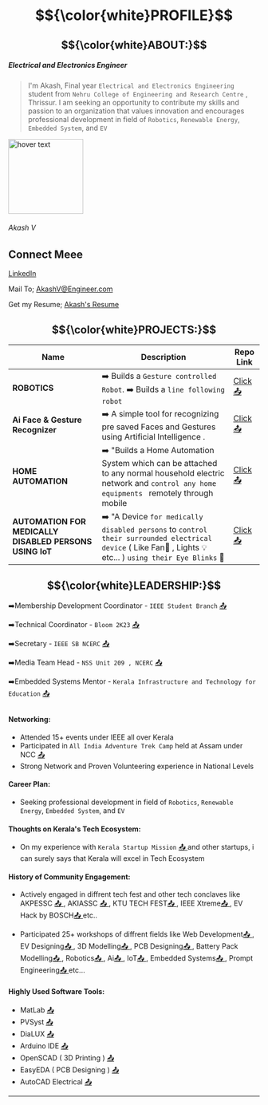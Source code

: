 # $${\color{white}PROFILE}$$ 


## $${\color{white}ABOUT‎:}$$ 

##### Electrical and Electronics Engineer

> I'm Akash, Final year `Electrical and Electronics Engineering` student from `Nehru College of Engineering and Research Centre` , Thrissur. I am 
seeking an opportunity to contribute my skills and passion to an organization
 that values innovation and encourages professional development in field of `Robotics`, `Renewable Energy`, `Embedded System`, and `EV`

<p align="left">
  <img src="https://github.com/AkashV2002/IEEE-LAUNCHPAD/assets/86285974/285d4da2-f4b0-4b75-bf4c-3652e12329d9" width="150" title="hover text">
</p>

###### Akash V

## Connect Meee

[LinkedIn ](https://www.linkedin.com/in/akashviswanath/)

Mail To; [AkashV@Engineer.com ](akashv@engineer.com)

Get my Resume; [Akash's Resume ](https://drive.google.com/file/d/1lypIdXwYZCjoApFaZfJ_hJCUKdXUbcwD/view?usp=sharing)



## $${\color{white}PROJECTS:}$$


| Name                | Description                                                               | Repo Link                                                      |
|---------------------|---------------------------------------------------------------------------|----------------------------------------------------------------|
| **ROBOTICS**       | ➡️ Builds a `Gesture controlled Robot`. ➡️ Builds a `line following robot`  | [Click📤](https://github.com/Abhi30000/Green-sphere-)     |
| **Ai Face & Gesture Recognizer**      | ➡️ A simple tool for recognizing pre saved Faces and Gestures using Artificial Intelligence .| [Click📤 ](https://bit.ly/Robotics-Workshop-Project)             |
| **HOME AUTOMATION**     | ➡️ "Builds a Home Automation System which can be attached to any normal household electric network and `control any home equipments ` remotely through mobile | [Click📤 ](https://bit.ly/Home-Automation-Project)
| **AUTOMATION FOR MEDICALLY DISABLED PERSONS USING IoT**     | ➡️ "A Device `for medically disabled persons` to `control their surrounded electrical device` ( Like Fan🪭 , Lights 💡 etc... ) `using their Eye Blinks` 👀 | [Click📤 ](https://www.linkedin.com/posts/akashviswanath_btechfinalyearproject-activity-7197988369270808576-tGQq?utm_source=share&utm_medium=member_desktop)

##
 
## $${\color{white}LEADERSHIP:}$$

➡️Membership Development Coordinator - `IEEE Student Branch`  [📤 ](https://www.linkedin.com/posts/ieee-student-branch-ncerc-702a60202_coming-together-is-the-beginning-keeping-activity-6896067563516784640-y66x?utm_source=share&utm_medium=member_desktop)

  
➡️Technical Coordinator - `Bloom 2K23`  [📤 ](https://www.linkedin.com/posts/akashviswanath_joyofvolunteering-technicalteam-activity-7138127595853774848-ZpZ1?utm_source=share&utm_medium=member_desktop)


➡️Secretary - `IEEE SB NCERC`  [📤 ](https://www.linkedin.com/posts/ieee-student-branch-ncerc-702a60202_the-strength-of-the-team-is-each-individual-activity-7045777771079356416-RgMR?utm_source=share&utm_medium=member_desktop)


➡️Media Team Head - `NSS Unit 209 , NCERC`  [📤 ](https://www.linkedin.com/posts/akashviswanath_joyofvolunteering-ieee-nss-activity-7186379024812707841-M9-3?utm_source=share&utm_medium=member_desktop)

➡️Embedded Systems Mentor - `Kerala Infrastructure and Technology for Education`  [📤 ](https://www.linkedin.com/posts/akashviswanath_arduino-embeddedsystems-kite-activity-7096028629356195840-uUCa?utm_source=share&utm_medium=member_desktop)

##


#### Networking:

- Attended 15+ events under IEEE all over Kerala
- Participated in `All India Adventure Trek Camp` held at Assam under NCC [📤 ](https://www.linkedin.com/posts/akashviswanath_ncc-trek-activity-7119613223875579904-xJqW?utm_source=share&utm_medium=member_desktop)
- Strong Network and Proven Volunteering experience in National Levels

#### Career Plan:

- Seeking professional development in field of `Robotics`, `Renewable Energy`, `Embedded System`, and `EV`

#### Thoughts on Kerala's Tech Ecosystem:

- On my experience with `Kerala Startup Mission` [📤 ](https://www.linkedin.com/posts/akashviswanath_ieee-enhance-activity-7099414002279030784-oXAz?utm_source=share&utm_medium=member_desktop) and other startups, i can surely says that Kerala will excel in Tech Ecosystem


#### History of Community Engagement:

-  Actively engaged in diffrent tech fest and other tech conclaves like AKPESSC [📤 ](https://www.linkedin.com/posts/akashviswanath_activity-7000846542454624256-4yup?utm_source=share&utm_medium=member_desktop), AKIASSC [📤 ](https://www.linkedin.com/posts/akashviswanath_ieee-industrialvisit-substation-activity-7050825308920315904-W-mt?utm_source=share&utm_medium=member_desktop), KTU TECH FEST[📤 ](https://www.linkedin.com/posts/akashviswanath_robotics-robotics-rov-activity-7164998360284815360-Fxow?utm_source=share&utm_medium=member_desktop), IEEE Xtreme[📤 ](https://www.linkedin.com/posts/akashviswanath_ieee-ieeextreme17-xtreme-activity-7141741006319669248-Mg2h?utm_source=share&utm_medium=member_desktop), EV Hack by BOSCH[📤 ](https://www.linkedin.com/posts/akashviswanath_electricvehicles-activity-7088894300352106496-FQIW?utm_source=share&utm_medium=member_desktop) etc..

  
-  Participated 25+ workshops of diffrent fields like Web Development[📤 ](https://www.linkedin.com/posts/akashviswanath_webdevelopment-activity-6837410583877361664-7KdW?utm_source=share&utm_medium=member_desktop), EV Designing[📤 ](https://www.linkedin.com/posts/akashviswanath_electricvehicles-activity-7091807382309113856-ezst?utm_source=share&utm_medium=member_desktop), 3D Modelling[📤 ](https://www.linkedin.com/posts/akashviswanath_3dprinting-openscad-somethingnew-activity-7188200105756241920-Byaw?utm_source=share&utm_medium=member_desktop), PCB Designing[📤 ](https://www.linkedin.com/posts/akashviswanath_pcbbbbbbbbbbb-activity-6888529525655912448-tHKn?utm_source=share&utm_medium=member_desktop), Battery Pack Modelling[📤 ](https://www.linkedin.com/posts/akashviswanath_lumen-ieee-activity-6954426991295037440-mg0g?utm_source=share&utm_medium=member_desktop), Robotics[📤 ](https://www.linkedin.com/posts/akashviswanath_robotics-activity-6888530739328098304-cLVw?utm_source=share&utm_medium=member_desktop), Ai[📤 ](https://www.linkedin.com/posts/akashviswanath_certificate-of-completion-activity-7086931768846553088-Z6fP?utm_source=share&utm_medium=member_desktop), IoT[📤 ](https://www.linkedin.com/posts/akashviswanath_iot-activity-6899352588886896640-Y3lC?utm_source=share&utm_medium=member_desktop), Embedded Systems[📤 ](https://www.linkedin.com/posts/akashviswanath_ieee-iot-embeddedsystems-activity-7145667219727790080-FEq4?utm_source=share&utm_medium=member_desktop), Prompt Engineering[📤 ](https://www.linkedin.com/posts/akashviswanath_promptengineering-chatgpt-coursera-activity-7097981844196884482-8SO-?utm_source=share&utm_medium=member_desktop) etc...


#### Highly Used Software Tools:

- MatLab [📤 ](https://www.linkedin.com/posts/akashviswanath_electricvehicles-activity-7091807382309113856-ezst?utm_source=share&utm_medium=member_desktop)
- PVSyst  [📤 ](https://www.linkedin.com/posts/akashviswanath_lumen-ieee-activity-6954426991295037440-mg0g?utm_source=share&utm_medium=member_desktop)
- DiaLUX  [📤 ](https://www.linkedin.com/posts/akashviswanath_ieee-ieeekeralasection-ieeeepicsproject-activity-6954425471006646272-j0ha?utm_source=share&utm_medium=member_desktop)
- Arduino IDE  [📤 ](https://www.linkedin.com/posts/akashviswanath_vega-a-portfolio-of-indigenous-processors-activity-7139131624511705088-R5nS?utm_source=share&utm_medium=member_desktop)
- OpenSCAD ( 3D Printing )  [📤 ](https://www.linkedin.com/posts/akashviswanath_3dprinting-openscad-somethingnew-activity-7188200105756241920-Byaw?utm_source=share&utm_medium=member_desktop)
- EasyEDA ( PCB Designing )  [📤 ](https://www.linkedin.com/posts/akashviswanath_pcbbbbbbbbbbb-activity-6888529525655912448-tHKn?utm_source=share&utm_medium=member_desktop)
- AutoCAD Electrical [📤 ](https://www.linkedin.com/posts/akashviswanath_certificate-of-completion-activity-7088375993026949120-gUyv?utm_source=share&utm_medium=member_desktop)


---


